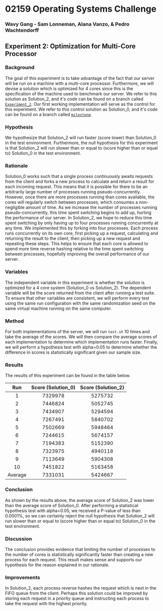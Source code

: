 # 02159 Operating Systems Challenge
### Wavy Gang - Sam Lonneman, Alana Vanzo, & Pedro Wachtendorff

## Experiment 2: Optimization for Multi-Core Processor

### Background
The goal of this experiment is to take advantage of the fact that our server will be run on a machine with a multi-core processor. Furthermore, we will devise a solution which is optimized for 4 cores since this is the specification of the machine used to benchmark our server. We refer to this solution as Solution_2, and it's code can be found on a branch called [`Experiment_2`](https://github.com/SamLonneman/os-challenge-wavy-gang/tree/Experiment_2). Our first working implementation will serve as the control for this experiment. We refer to this control solution as Solution_0, and it's code can be found on a branch called [`milestone`](https://github.com/SamLonneman/os-challenge-wavy-gang/tree/milestone).

### Hypothesis
We hypothesize that Solution_2 will run faster (score lower) than Solution_0 in the test environment. Furthermore, the null hypothesis for this experiment is that Solution_2 will run slower than or equal to (score higher than or equal to) Solution_0 in the test environment.

### Rationale
Solution_0 works such that a single process continuously awaits requests from the client and forks a new process to calculate and return a result for each incoming request. This means that it is possible for there to be an arbitrarily large number of processes running pseudo-concurrently. However, once there are more processes running than cores available, the cores will regularly switch between processes, which consumes a non-negligible amount of time. As we increase the number of processes running pseudo-concurrently, this time spent switching begins to add up, hurting the performance of our server. In Solution_2, we hope to reduce this time spent switching by only having up to four processes running concurrently at any time. We implemented this by forking into four processes. Each process runs concurrently on its own core, first picking up a request, calculating and returning the result to the client, then picking up a new request and repeating these steps. This helps to ensure that each core is allowed to spend more time reverse hashing relative to the time spent switching between processes, hopefully improving the overall performance of our server.

### Variables
The independent variable in this experiment is whether the solution is optimized for a 4 core system (Solution_0 vs Solution_2). The dependent variable will be the score returned from the client after running a test suite. To ensure that other variables are consistent, we will perform every test using the same run configuration with the same randomization seed on the same virtual machine running on the same computer.

### Method
For both implementations of the server, we will run `test.sh` 10 times and take the average of the scores. We will then compare the average scores of each implementation to determine which implementation runs faster. Finally, we will perform a hypothesis test with alpha=0.05 to determine whether the difference in scores is statistically significant given our sample size.

### Results
The results of this experiment can be found in the table below.

|   Run   | Score (Solution_0) | Score (Solution_2) |
|:-------:|:------------------:|:------------------:|
|    1    |      7329978       |      5275732       |
|    2    |      7446824       |      5052745       |
|    3    |      7434907       |      5294594       |
|    4    |      7267491       |      5840702       |
|    5    |      7502669       |      5948464       |
|    6    |      7244615       |      5674157       |
|    7    |      7194383       |      5152390       |
|    8    |      7323975       |      4940118       |
|    9    |      7113649       |      5904308       |
|   10    |      7451822       |      5163458       |
| Average |      7331031       |      5424667       |

### Conclusion
As shown by the results above, the average score of Solution_2 was lower than the average score of Solution_0. After performing a statistical hypothesis test with alpha=0.05, we received a P-value of less than 0.0001%, so we can certainly reject the null hypothesis that Solution_2 will run slower than or equal to (score higher than or equal to) Solution_0 in the test environment.

### Discussion
The conclusion provides evidence that limiting the number of processes to the number of cores is statistically significantly faster than creating a new process for each request. This result makes sense and supports our hypothesis for the reason explained in our rationale.

### Improvements
In Solution_2, each process reverse hashes the request which is next in the FIFO queue from the client. Perhaps this solution could be improved by storing each request in a priority queue and instructing each process to take the request with the highest priority.